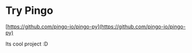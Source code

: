 # Try Pingo

[https://github.com/pingo-io/pingo-py](https://github.com/pingo-io/pingo-py)

Its cool project :D
